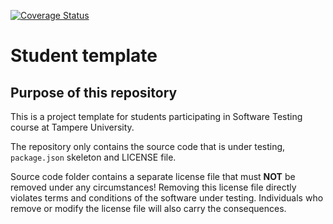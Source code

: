 [![Coverage Status](https://coveralls.io/repos/github/elmovw/COMP.SE.200-2024-2025-1/badge.svg)](https://coveralls.io/github/elmovw/COMP.SE.200-2024-2025-1)

# Student template

## Purpose of this repository

This is a project template for students participating in Software Testing course
at Tampere University.

The repository only contains the source code that is under testing, `package.json` skeleton
and LICENSE file.

Source code folder contains a separate license file that must **NOT** be removed under any circumstances!
Removing this license file directly violates terms and conditions of the software under testing.
Individuals who remove or modify the license file will also carry the consequences.
